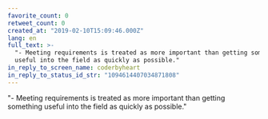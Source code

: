 ```yaml
---
favorite_count: 0
retweet_count: 0
created_at: "2019-02-10T15:09:46.000Z"
lang: en
full_text: >-
  "- Meeting requirements is treated as more important than getting something
  useful into the field as quickly as possible."
in_reply_to_screen_name: coderbyheart
in_reply_to_status_id_str: "1094614407034871808"
---
```


"- Meeting requirements is treated as more important than getting something
useful into the field as quickly as possible."

